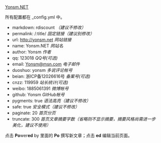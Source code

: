 [Yonsm.NET](http://www.yonsm.net)

所有配置都在 _config.yml 中。

* markdown: rdiscount *（建议不修改）*
* permalink: /:title/ *固定链接（建议别修改）*
* url: http://yonsm.net *网站链接*
* name: Yonsm.NET *网站名*
* author: Yonsm *作者*
* qq: 123018 *QQ号(可选)*
* email: Yonsm@msn.com *电子邮件*
* duoshuo: yonsm *多说评论帐号*
* beian:  浙ICP备12026616号 *备案号(可选)*
* cnzz: 119959 *站长统计(可选)*
* weibo: 1885061391 *微博帐号*
* github: Yonsm *GitHub帐号*
* pygments: true *语法高亮（建议不修改）*
* safe: true *安全模式（建议不修改）*
* paginate: 20 *首页分页*
* truncate: 300 *首页文章摘要字数（省略则不显示摘要，摘要风格尚需进一步美化，建议不使用）*

点击 **Po**wer**ed** by 里面的 **Po** 撰写新文章；点击 **ed** 编辑当前页面。
